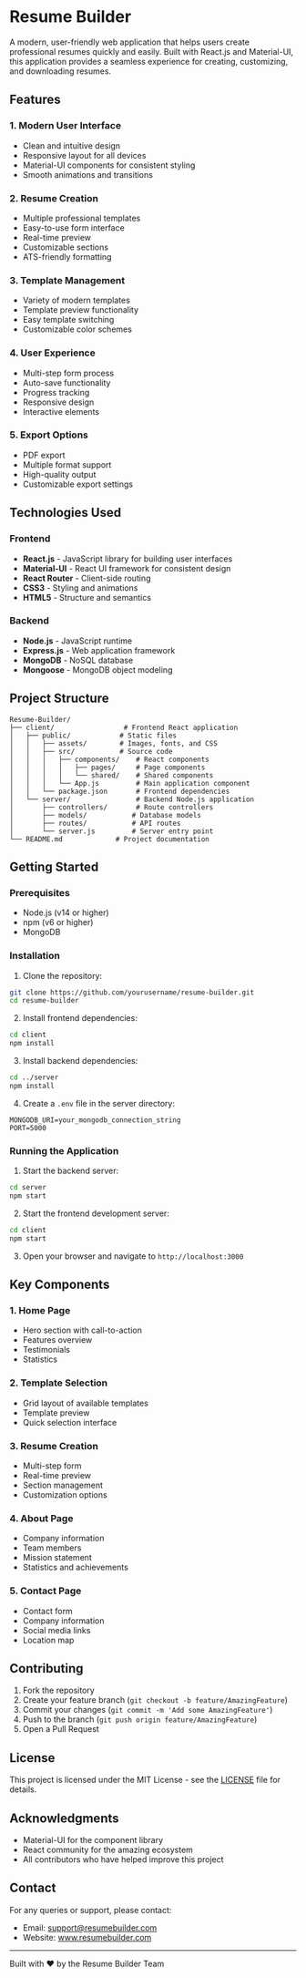 # Resume Builder

A modern, user-friendly web application that helps users create professional resumes quickly and easily. Built with React.js and Material-UI, this application provides a seamless experience for creating, customizing, and downloading resumes.



## Features

### 1. Modern User Interface
- Clean and intuitive design
- Responsive layout for all devices
- Material-UI components for consistent styling
- Smooth animations and transitions

### 2. Resume Creation
- Multiple professional templates
- Easy-to-use form interface
- Real-time preview
- Customizable sections
- ATS-friendly formatting

### 3. Template Management
- Variety of modern templates
- Template preview functionality
- Easy template switching
- Customizable color schemes

### 4. User Experience
- Multi-step form process
- Auto-save functionality
- Progress tracking
- Responsive design
- Interactive elements

### 5. Export Options
- PDF export
- Multiple format support
- High-quality output
- Customizable export settings

## Technologies Used

### Frontend
- **React.js** - JavaScript library for building user interfaces
- **Material-UI** - React UI framework for consistent design
- **React Router** - Client-side routing
- **CSS3** - Styling and animations
- **HTML5** - Structure and semantics

### Backend
- **Node.js** - JavaScript runtime
- **Express.js** - Web application framework
- **MongoDB** - NoSQL database
- **Mongoose** - MongoDB object modeling

## Project Structure

```
Resume-Builder/
├── client/                 # Frontend React application
│   ├── public/            # Static files
│   │   ├── assets/        # Images, fonts, and CSS
│   │   ├── src/           # Source code
│   │   │   ├── components/    # React components
│   │   │   │   ├── pages/     # Page components
│   │   │   │   └── shared/    # Shared components
│   │   │   └── App.js         # Main application component
│   │   └── package.json       # Frontend dependencies
│   └── server/                # Backend Node.js application
│       ├── controllers/       # Route controllers
│       ├── models/           # Database models
│       ├── routes/           # API routes
│       └── server.js         # Server entry point
└── README.md             # Project documentation
```

## Getting Started

### Prerequisites
- Node.js (v14 or higher)
- npm (v6 or higher)
- MongoDB

### Installation

1. Clone the repository:
```bash
git clone https://github.com/yourusername/resume-builder.git
cd resume-builder
```

2. Install frontend dependencies:
```bash
cd client
npm install
```

3. Install backend dependencies:
```bash
cd ../server
npm install
```

4. Create a `.env` file in the server directory:
```env
MONGODB_URI=your_mongodb_connection_string
PORT=5000
```

### Running the Application

1. Start the backend server:
```bash
cd server
npm start
```

2. Start the frontend development server:
```bash
cd client
npm start
```

3. Open your browser and navigate to `http://localhost:3000`

## Key Components

### 1. Home Page
- Hero section with call-to-action
- Features overview
- Testimonials
- Statistics

### 2. Template Selection
- Grid layout of available templates
- Template preview
- Quick selection interface

### 3. Resume Creation
- Multi-step form
- Real-time preview
- Section management
- Customization options

### 4. About Page
- Company information
- Team members
- Mission statement
- Statistics and achievements

### 5. Contact Page
- Contact form
- Company information
- Social media links
- Location map

## Contributing

1. Fork the repository
2. Create your feature branch (`git checkout -b feature/AmazingFeature`)
3. Commit your changes (`git commit -m 'Add some AmazingFeature'`)
4. Push to the branch (`git push origin feature/AmazingFeature`)
5. Open a Pull Request

## License

This project is licensed under the MIT License - see the [LICENSE](LICENSE) file for details.

## Acknowledgments

- Material-UI for the component library
- React community for the amazing ecosystem
- All contributors who have helped improve this project

## Contact

For any queries or support, please contact:
- Email: support@resumebuilder.com
- Website: www.resumebuilder.com

---

Built with ❤️ by the Resume Builder Team

